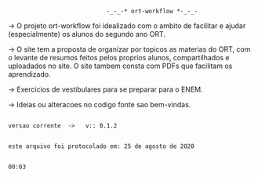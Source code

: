                                 -_-_-* ort-workflow *-_-_-


-> O projeto ort-workflow foi idealizado com o ambito de facilitar e ajudar (especialmente) os alunos do segundo ano ORT. 

-> O site tem a proposta de organizar por topicos as materias do ORT, com o levante de resumos feitos pelos proprios alunos, compartilhados e uploadados no site. O site tambem consta com PDFs que facilitam os aprendizado.

-> Exercicios de vestibulares para se preparar para o ENEM.

-> Ideias ou alteracoes no codigo fonte sao bem-vindas. 




                                                                                                                                    

                                                                                                                   versao corrente  ->   v:: 0.1.2

                                                                                         este arquivo foi protocolado em: 25 de agosto de 2020
                                                                                                                                   
                                                                                                                                        00:03
            
